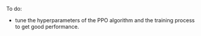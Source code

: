To do:

 -  tune the hyperparameters of the PPO algorithm and the training process to get good performance.
